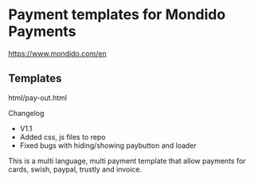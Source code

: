 # Payment templates for Mondido Payments
https://www.mondido.com/en

## Templates
html/pay-out.html

Changelog
- V1.1
- Added css, js files to repo
- Fixed bugs with hiding/showing paybutton and loader

This is a multi language, multi payment template that allow payments for cards, swish, paypal, trustly and invoice.

